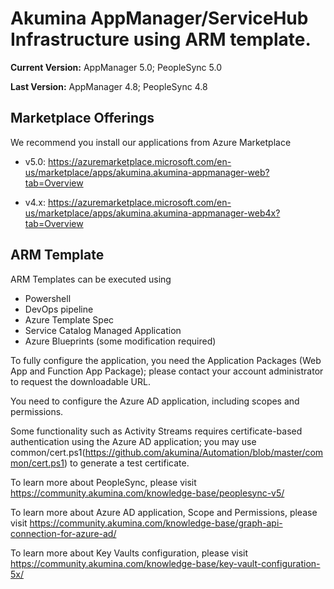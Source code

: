 # Akumina AppManager/ServiceHub Infrastructure using ARM template.

**Current Version:** AppManager 5.0; PeopleSync 5.0

**Last Version:** AppManager 4.8; PeopleSync 4.8

## Marketplace Offerings
We recommend you install our applications from Azure Marketplace

* v5.0: https://azuremarketplace.microsoft.com/en-us/marketplace/apps/akumina.akumina-appmanager-web?tab=Overview

* v4.x: https://azuremarketplace.microsoft.com/en-us/marketplace/apps/akumina.akumina-appmanager-web4x?tab=Overview

## ARM Template
ARM Templates can be executed using 
* Powershell
* DevOps pipeline
* Azure Template Spec
* Service Catalog Managed Application
* Azure Blueprints (some modification required)

To fully configure the application, you need the Application Packages (Web App and Function App Package); please contact your account administrator to request the downloadable URL.

You need to configure the Azure AD application, including scopes and permissions.

Some functionality such as Activity Streams requires certificate-based authentication using the Azure AD application; you may use common/cert.ps1(https://github.com/akumina/Automation/blob/master/common/cert.ps1) to generate a test certificate.

To learn more about PeopleSync, please visit https://community.akumina.com/knowledge-base/peoplesync-v5/ 

To learn more about Azure AD application, Scope and Permissions, please visit https://community.akumina.com/knowledge-base/graph-api-connection-for-azure-ad/

To learn more about Key Vaults configuration, please visit https://community.akumina.com/knowledge-base/key-vault-configuration-5x/